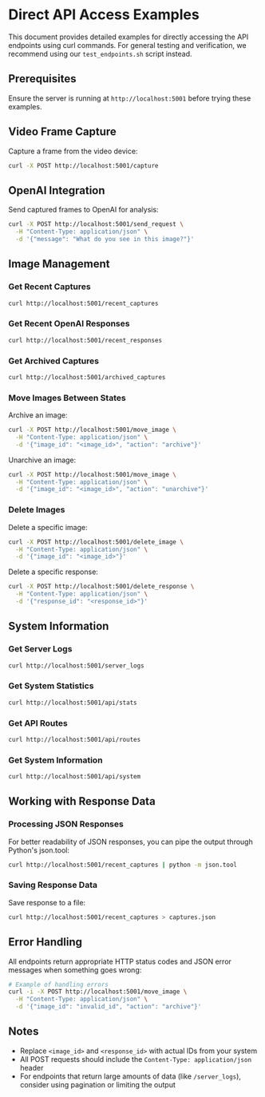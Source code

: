 # Direct API Access Examples

This document provides detailed examples for directly accessing the API endpoints using curl commands. For general testing and verification, we recommend using our `test_endpoints.sh` script instead.

## Prerequisites

Ensure the server is running at `http://localhost:5001` before trying these examples.

## Video Frame Capture

Capture a frame from the video device:
```bash
curl -X POST http://localhost:5001/capture
```

## OpenAI Integration

Send captured frames to OpenAI for analysis:
```bash
curl -X POST http://localhost:5001/send_request \
  -H "Content-Type: application/json" \
  -d '{"message": "What do you see in this image?"}'
```

## Image Management

### Get Recent Captures
```bash
curl http://localhost:5001/recent_captures
```

### Get Recent OpenAI Responses
```bash
curl http://localhost:5001/recent_responses
```

### Get Archived Captures
```bash
curl http://localhost:5001/archived_captures
```

### Move Images Between States

Archive an image:
```bash
curl -X POST http://localhost:5001/move_image \
  -H "Content-Type: application/json" \
  -d '{"image_id": "<image_id>", "action": "archive"}'
```

Unarchive an image:
```bash
curl -X POST http://localhost:5001/move_image \
  -H "Content-Type: application/json" \
  -d '{"image_id": "<image_id>", "action": "unarchive"}'
```

### Delete Images

Delete a specific image:
```bash
curl -X POST http://localhost:5001/delete_image \
  -H "Content-Type: application/json" \
  -d '{"image_id": "<image_id>"}'
```

Delete a specific response:
```bash
curl -X POST http://localhost:5001/delete_response \
  -H "Content-Type: application/json" \
  -d '{"response_id": "<response_id>"}'
```

## System Information

### Get Server Logs
```bash
curl http://localhost:5001/server_logs
```

### Get System Statistics
```bash
curl http://localhost:5001/api/stats
```

### Get API Routes
```bash
curl http://localhost:5001/api/routes
```

### Get System Information
```bash
curl http://localhost:5001/api/system
```

## Working with Response Data

### Processing JSON Responses

For better readability of JSON responses, you can pipe the output through Python's json.tool:
```bash
curl http://localhost:5001/recent_captures | python -m json.tool
```

### Saving Response Data

Save response to a file:
```bash
curl http://localhost:5001/recent_captures > captures.json
```

## Error Handling

All endpoints return appropriate HTTP status codes and JSON error messages when something goes wrong:

```bash
# Example of handling errors
curl -i -X POST http://localhost:5001/move_image \
  -H "Content-Type: application/json" \
  -d '{"image_id": "invalid_id", "action": "archive"}'
```

## Notes

- Replace `<image_id>` and `<response_id>` with actual IDs from your system
- All POST requests should include the `Content-Type: application/json` header
- For endpoints that return large amounts of data (like `/server_logs`), consider using pagination or limiting the output 